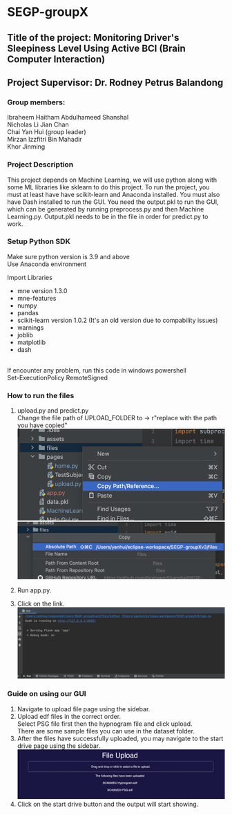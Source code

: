 # SEGP-groupX
## Title of the project: Monitoring Driver's Sleepiness Level Using Active BCI (Brain Computer Interaction)
## Project Supervisor:   Dr. Rodney Petrus Balandong
### Group members:    
Ibraheem Haitham Abdulhameed Shanshal <br>
Nicholas Li Jian Chan <br>
Chai Yan Hui  (group leader) <br>
Mirzan Izzfitri Bin Mahadir <br>
Khor Jinming <br>

### Project Description
This project depends on Machine Learning, we will use python along with some ML libraries like sklearn to do this project.
To run the project, you must at least have have scikit-learn and Anaconda installed. You must also have Dash installed to run the GUI.
You need the output.pkl to run the GUI, which can be generated by running preprocess.py and then Machine Learning.py. Output.pkl needs to be in the file in order for predict.py to work.

### Setup Python SDK
Make sure python version is 3.9 and above <br>
Use Anaconda environment

Import Libraries<br>
* mne version 1.3.0
* mne-features
* numpy
* pandas
* scikit-learn version 1.0.2 (It's an old version due to compability issues)
* warnings
* joblib
* matplotlib
* dash
<br>
If encounter any problem, run this code in windows powershell <br>
Set-ExecutionPolicy RemoteSigned

### How to run the files
1. upload.py and predict.py<br>
Change the file path of UPLOAD_FOLDER to -> r"replace with the path you have copied"<br>
![My Image](assets/copypath.png)<br>
![My Image](assets/absolutepath.png)

2. Run app.py.<br>

3. Click on the link.<br>
![My Image](assets/link.png)

### Guide on using our GUI
1. Navigate to upload file page using the sidebar.
2. Upload edf files in the correct order.<br> Select PSG file first then the hypnogram file and click upload.<br>There are some sample files you can use in the dataset folder.<br>
3. After the files have successfully uploaded, you may navigate to the start drive page using the sidebar.<br>
   ![My Image](assets/fileupload.png)
4. Click on the start drive button and the output will start showing.
